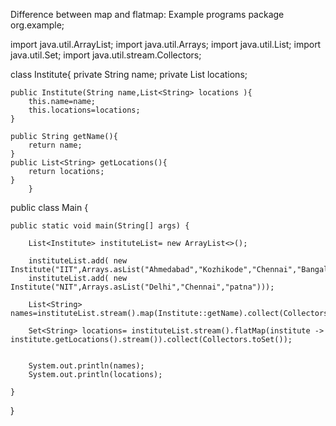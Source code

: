 Difference between map and flatmap: 
Example programs
package org.example;

import java.util.ArrayList;
import java.util.Arrays;
import java.util.List;
import java.util.Set;
import java.util.stream.Collectors;


class Institute{
    private String name;
    private List<String> locations;

    public Institute(String name,List<String> locations ){
        this.name=name;
        this.locations=locations;
    }

    public String getName(){
        return name;
    }
    public List<String> getLocations(){
        return locations;
    }
        }
public class Main {

    public static void main(String[] args) {

        List<Institute> instituteList= new ArrayList<>();

        instituteList.add( new Institute("IIT",Arrays.asList("Ahmedabad","Kozhikode","Chennai","Bangalore")));
        instituteList.add( new Institute("NIT",Arrays.asList("Delhi","Chennai","patna")));

        List<String> names=instituteList.stream().map(Institute::getName).collect(Collectors.toList());

        Set<String> locations= instituteList.stream().flatMap(institute -> institute.getLocations().stream()).collect(Collectors.toSet());


        System.out.println(names);
        System.out.println(locations);

    }
}
